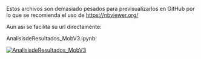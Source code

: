  Estos archivos son demasiado pesados para previsualizarlos en GitHub por lo que se recomienda el uso de https://nbviewer.org/

Aun asi se facilita su url directamente:


AnalisisdeResultados_MobV3.ipynb:

<a href="https://colab.research.google.com/github/nataliasbsg/Transfer_Learning_Animals/blob/main/src/Resultados/AnalisisdeResultados_MobV3.ipynb" target="_parent"><img src="https://colab.research.google.com/assets/colab-badge.svg/" alt="AnalisisdeResultados_MobV3"/></a>
